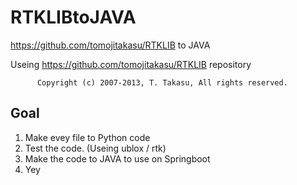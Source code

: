 # RTKLIBtoJAVA
https://github.com/tomojitakasu/RTKLIB to JAVA

Useing https://github.com/tomojitakasu/RTKLIB repository

          Copyright (c) 2007-2013, T. Takasu, All rights reserved.

Goal
--
1. Make evey file to Python code
2. Test the code. (Useing ublox / rtk)
3. Make the code to JAVA to use on Springboot
4. Yey
